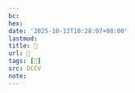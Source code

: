 ```yaml
---
bc:
hex:
date: '2025-10-13T10:28:07+08:00'
lastmod:
title: 􄳼
url: 􄳼
tags: [𦻃]
src: DCCV
note:
---
```

